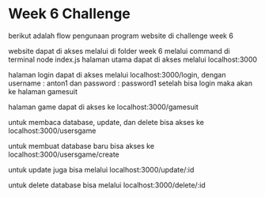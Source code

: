 # Week 6 Challenge
berikut adalah flow pengunaan program website di challenge week 6 

website dapat di akses melalui di folder week 6 melalui command di terminal node index.js
halaman utama dapat di akses melalui localhost:3000

halaman login dapat di akses melalui localhost:3000/login, 
dengan username : anton1 dan password : password1
setelah bisa login maka akan ke halaman gamesuit

halaman game dapat di akses ke localhost:3000/gamesuit

untuk membaca database, update, dan delete bisa akses ke localhost:3000/usersgame

 untuk membuat database baru bisa akses ke localhost:3000/usersgame/create 
 
 untuk update juga bisa melalui localhost:3000/update/:id
 
 untuk delete database bisa melalui localhost:3000/delete/:id
 
 
